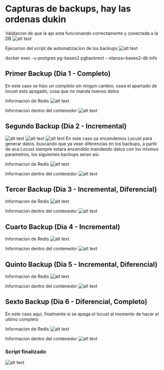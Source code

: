 # Capturas de backups, hay las ordenas dukin

Validacion de que la api esta funcionando correctamente y conectada a la DB
![alt text](images/api_conectada_correctamente.png)

Ejecucion del script de automatizacion de los backups
![alt text](images/script_corriendo.png)


docker exec -u postgres pg-bases2 pgbackrest --stanza=bases2-db info

## Primer Backup (Dia 1 - Completo)
En este caso se hizo un completo sin ningun cambio, osea el apartado de locust esta apagado, cosa que no manda nuevos datos

Informacion de Redis
![alt text](images/dia1.png)

Informacion dentro del contenedor
![alt text](images/dia1d.png)

## Segundo Backup (Dia 2 - Incremental)
![alt text](images/locust.png)
![alt text](images/locust_encendido.png)
![alt text](images/api_datos.png)
En este caso ya encendemos Locust para generar datos, buscando que ya vean diferencias en los backups, a partir de aca Locust siempre estara encendido mandando datos con los mismos parametros, los siguientes backups seran asi.

Informacion de Redis
![alt text](images/dia2.png)

Informacion dentro del contenedor
![alt text](images/dia2d.png)


## Tercer Backup (Dia 3 - Incremental, Diferencial)

Informacion de Redis
![alt text](images/dia3.png)

Informacion dentro del contenedor
![alt text](images/dia3d.png)

## Cuarto Backup (Dia 4 - Incremental)

Informacion de Redis
![alt text](images/dia4.png)

Informacion dentro del contenedor
![alt text](images/dia4d.png)

## Quinto Backup (Dia 5 - Incremental, Diferencial)

Informacion de Redis
![alt text](images/dia5.png)

Informacion dentro del contenedor
![alt text](images/dia5d.png)

## Sexto Backup (Dia 6 - Diferencial, Completo)
En este caso aqui, finalmente si se apaga el locust al momento de hacer el ultimo completo

Informacion de Redis
![alt text](images/dia6.png)

Informacion dentro del contenedor
![alt text](images/dia6d.png)



### Script finalizado
![alt text](images/script_final.png)